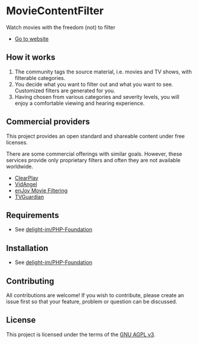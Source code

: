 # MovieContentFilter

Watch movies with the freedom (not) to filter

 * [Go to website](http://www.moviecontentfilter.com/)

## How it works

 1. The community tags the source material, i.e. movies and TV shows, with filterable categories.
 1. You decide what you want to filter out and what you want to see. Customized filters are generated for you.
 1. Having chosen from various categories and severity levels, you will enjoy a comfortable viewing and hearing experience.

## Commercial providers

This project provides an open standard and shareable content under free licenses.

There are some commercial offerings with similar goals. However, these services provide only proprietary filters and often they are not available worldwide.

 * [ClearPlay](https://www.clearplay.com/)
 * [VidAngel](https://www.vidangel.com/)
 * [enJoy Movie Filtering](http://www.enjoymoviesyourway.com/)
 * [TVGuardian](http://www.tvguardian.com/)

## Requirements

 * See [delight-im/PHP-Foundation](https://github.com/delight-im/PHP-Foundation#requirements)

## Installation

 * See [delight-im/PHP-Foundation](https://github.com/delight-im/PHP-Foundation#installation)

## Contributing

All contributions are welcome! If you wish to contribute, please create an issue first so that your feature, problem or question can be discussed.

## License

This project is licensed under the terms of the [GNU AGPL v3](https://www.gnu.org/licenses/agpl-3.0.txt).
